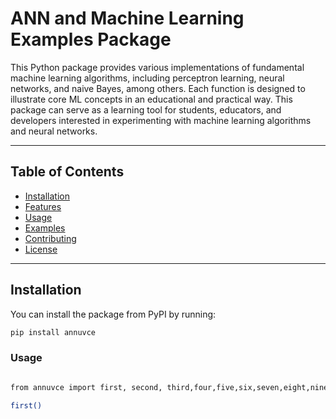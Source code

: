 # ANN and Machine Learning Examples Package

This Python package provides various implementations of fundamental machine learning algorithms, including perceptron learning, neural networks, and naive Bayes, among others. Each function is designed to illustrate core ML concepts in an educational and practical way. This package can serve as a learning tool for students, educators, and developers interested in experimenting with machine learning algorithms and neural networks.

---

## Table of Contents
- [Installation](#installation)
- [Features](#features)
- [Usage](#usage)
- [Examples](#examples)
- [Contributing](#contributing)
- [License](#license)

---

## Installation

You can install the package from PyPI by running:

```bash
pip install annuvce
```

### Usage
```bash

from annuvce import first, second, third,four,five,six,seven,eight,nine,ten

first()

```